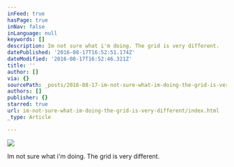 ```yaml
---
inFeed: true
hasPage: true
inNav: false
inLanguage: null
keywords: []
description: Im not sure what i'm doing. The grid is very different.
datePublished: '2016-08-17T16:52:51.174Z'
dateModified: '2016-08-17T16:52:46.321Z'
title: ''
author: []
via: {}
sourcePath: _posts/2016-08-17-im-not-sure-what-im-doing-the-grid-is-very-different.md
authors: []
publisher: {}
starred: true
url: im-not-sure-what-im-doing-the-grid-is-very-different/index.html
_type: Article

---
```

![](https://the-grid-user-content.s3-us-west-2.amazonaws.com/e5ec33df-8ae7-4ef9-a380-062607793524.png)

Im not sure what i'm doing. The grid is very different.